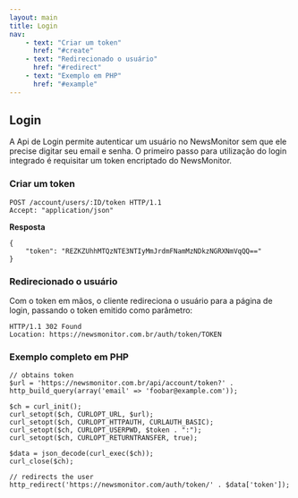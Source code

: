 ```yaml
---
layout: main
title: Login
nav:
    - text: "Criar um token"
      href: "#create"
    - text: "Redirecionado o usuário"
      href: "#redirect"
    - text: "Exemplo em PHP"
      href: "#example"
---
```


## Login

A Api de Login permite autenticar um usuário no NewsMonitor sem que ele precise digitar seu email e senha. O primeiro passo para utilização do login integrado é requisitar um token encriptado do NewsMonitor.


### <a id="create">Criar um token</a>

    POST /account/users/:ID/token HTTP/1.1
    Accept: "application/json"

**Resposta**

    {
        "token": "REZKZUhhMTQzNTE3NTIyMmJrdmFNamMzNDkzNGRXNmVqQQ=="
    }

### <a id="redirect">Redirecionado o usuário</a>

Com o token em mãos, o cliente redireciona o usuário para a página de login, passando o token emitido como parâmetro:

    HTTP/1.1 302 Found
    Location: https://newsmonitor.com.br/auth/token/TOKEN

### <a id="example">Exemplo completo em PHP</a>

    // obtains token
    $url = 'https://newsmonitor.com.br/api/account/token?' . http_build_query(array('email' => 'foobar@example.com'));
    
    $ch = curl_init();
    curl_setopt($ch, CURLOPT_URL, $url);
    curl_setopt($ch, CURLOPT_HTTPAUTH, CURLAUTH_BASIC);
    curl_setopt($ch, CURLOPT_USERPWD, $token . ":");
    curl_setopt($ch, CURLOPT_RETURNTRANSFER, true);
    
    $data = json_decode(curl_exec($ch));
    curl_close($ch);
    
    // redirects the user
    http_redirect('https://newsmonitor.com/auth/token/' . $data['token']);

